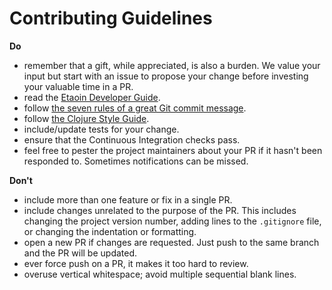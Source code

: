 # Contributing Guidelines

**Do**
- remember that a gift, while appreciated, is also a burden. We value your input but start with an issue to propose your change before investing your valuable time in a PR.
- read the [Etaoin Developer Guide](doc/02-developer-guide.adoc).
- follow [the seven rules of a great Git commit message][1].
- follow [the Clojure Style Guide][2].
- include/update tests for your change.
- ensure that the Continuous Integration checks pass.
- feel free to pester the project maintainers about your PR if it hasn't been responded to. Sometimes notifications can be missed.

**Don't**
- include more than one feature or fix in a single PR.
- include changes unrelated to the purpose of the PR. This includes changing the project version number, adding lines to the
`.gitignore` file, or changing the indentation or formatting.
- open a new PR if changes are requested. Just push to the same branch and the PR will be updated.
- ever force push on a PR, it makes it too hard to review.
- overuse vertical whitespace; avoid multiple sequential blank lines.

[1]: https://chris.beams.io/posts/git-commit/#seven-rules
[2]: https://guide.clojure.style
